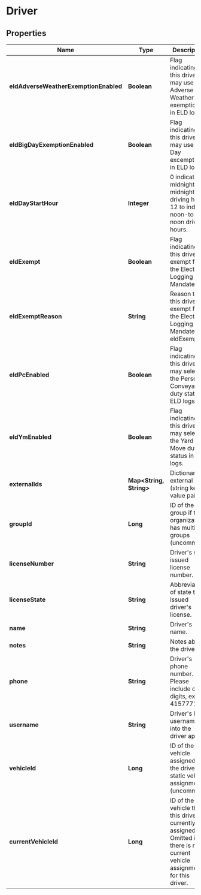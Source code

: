 
# Driver

## Properties
Name | Type | Description | Notes
------------ | ------------- | ------------- | -------------
**eldAdverseWeatherExemptionEnabled** | **Boolean** | Flag indicating this driver may use Adverse Weather exemptions in ELD logs. |  [optional]
**eldBigDayExemptionEnabled** | **Boolean** | Flag indicating this driver may use Big Day excemptions in ELD logs. |  [optional]
**eldDayStartHour** | **Integer** | 0 indicating midnight-to-midnight ELD driving hours, 12 to indicate noon-to-noon driving hours. |  [optional]
**eldExempt** | **Boolean** | Flag indicating this driver is exempt from the Electronic Logging Mandate. |  [optional]
**eldExemptReason** | **String** | Reason that this driver is exempt from the Electronic Logging Mandate (see eldExempt). |  [optional]
**eldPcEnabled** | **Boolean** | Flag indicating this driver may select the Personal Conveyance duty status in ELD logs. |  [optional]
**eldYmEnabled** | **Boolean** | Flag indicating this driver may select the Yard Move duty status in ELD logs. |  [optional]
**externalIds** | **Map&lt;String, String&gt;** | Dictionary of external IDs (string key-value pairs) |  [optional]
**groupId** | **Long** | ID of the group if the organization has multiple groups (uncommon). |  [optional]
**licenseNumber** | **String** | Driver&#39;s state issued license number. |  [optional]
**licenseState** | **String** | Abbreviation of state that issued driver&#39;s license. |  [optional]
**name** | **String** | Driver&#39;s name. | 
**notes** | **String** | Notes about the driver. |  [optional]
**phone** | **String** | Driver&#39;s phone number. Please include only digits, ex. 4157771234 |  [optional]
**username** | **String** | Driver&#39;s login username into the driver app. |  [optional]
**vehicleId** | **Long** | ID of the vehicle assigned to the driver for static vehicle assignments. (uncommon). |  [optional]
**currentVehicleId** | **Long** | ID of the vehicle that this driver is currently assigned to. Omitted if there is no current vehicle assignment for this driver. |  [optional]



